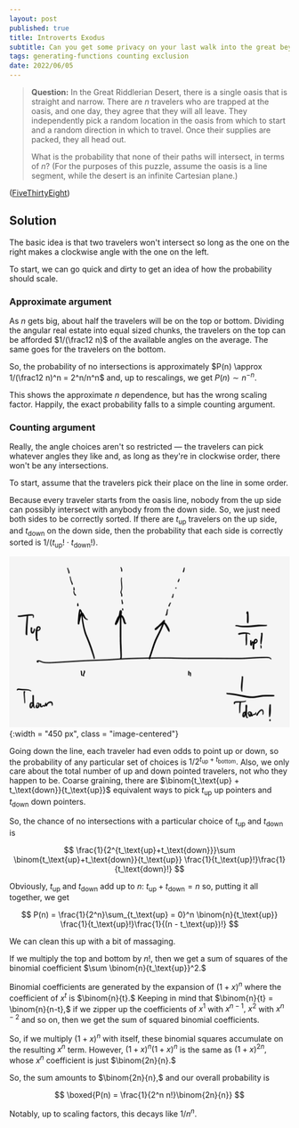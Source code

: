 ```yaml
---
layout: post
published: true
title: Introverts Exodus
subtitle: Can you get some privacy on your last walk into the great beyond?
tags: generating-functions counting exclusion
date: 2022/06/05
---
```


>**Question:** In the Great Riddlerian Desert, there is a single oasis that is straight and narrow. There are $n$ travelers who are trapped at the oasis, and one day, they agree that they will all leave. They independently pick a random location in the oasis from which to start and a random direction in which to travel. Once their supplies are packed, they all head out.
>
>What is the probability that none of their paths will intersect, in terms of $n$? (For the purposes of this puzzle, assume the oasis is a line segment, while the desert is an infinite Cartesian plane.)

<!--more-->

([FiveThirtyEight](https://fivethirtyeight.com/features/can-you-escape-the-desert/))

## Solution

The basic idea is that two travelers won't intersect so long as the one on the right makes a clockwise angle with the one on the left.

To start, we can go quick and dirty to get an idea of how the probability should scale. 

### Approximate argument

As $n$ gets big, about half the travelers will be on the top or bottom. Dividing the angular real estate into equal sized chunks, the travelers on the top can be afforded $1/(\frac12 n)$ of the available angles on the average. The same goes for the travelers on the bottom.

So, the probability of no intersections is approximately $P(n) \approx 1/(\frac12 n)^n = 2^n/n^n$ and, up to rescalings, we get $P(n) \sim n^{-n}.$

This shows the approximate $n$ dependence, but has the wrong scaling factor. Happily, the exact probability falls to a simple counting argument.

### Counting argument

Really, the angle choices aren't so restricted — the travelers can pick whatever angles they like and, as long as they're in clockwise order, there won't be any intersections. 

To start, assume that the travelers pick their place on the line in some order.

Because every traveler starts from the oasis line, nobody from the up side can possibly intersect with anybody from the down side. So, we just need both sides to be correctly sorted. If there are $t_\text{up}$ travelers on the up side, and $t_\text{down}$ on the down side, then the probability that each side is correctly sorted is $1/(t_\text{up}!\cdot t_\text{down}!).$ 

![](/img/2022-06-05-traveler-rays.png) {:width = "450 px", class = "image-centered"}

Going down the line, each traveler had even odds to point up or down, so the probability of any particular set of choices is $1/2^{t_\text{up}+t_\text{bottom}}.$ Also, we only care about the total number of up and down pointed travelers, not who they happen to be. Coarse graining, there are $\binom{t_\text{up} + t_\text{down}}{t_\text{up}}$ equivalent ways to pick $t_\text{up}$ up pointers and $t_\text{down}$ down pointers.

So, the chance of no intersections with a particular choice of $t_\text{up}$ and $t_\text{down}$ is

$$
  \frac{1}{2^{t_\text{up}+t_\text{down}}}\sum \binom{t_\text{up}+t_\text{down}}{t_\text{up}} \frac{1}{t_\text{up}!}\frac{1}{t_\text{down}!}
$$

Obviously, $t_\text{up}$ and $t_\text{down}$ add up to $n$: $t_\text{up} + t_\text{down} = n$ so, putting it all together, we get 

$$
  P(n) = \frac{1}{2^n}\sum_{t_\text{up} = 0}^n \binom{n}{t_\text{up}} \frac{1}{t_\text{up}!}\frac{1}{(n - t_\text{up})!}
$$

We can clean this up with a bit of massaging.

If we multiply the top and bottom by $n!,$ then we get a sum of squares of the binomial coefficient $\sum \binom{n}{t_\text{up}}^2.$

Binomial coefficients are generated by the expansion of $(1+x)^n$ where the coefficient of $x^t$ is $\binom{n}{t}.$ Keeping in mind that $\binom{n}{t} = \binom{n}{n-t},$ if we zipper up the coefficients of $x^1$ with $x^{n-1},$ $x^2$ with $x^{n-2}$ and so on, then we get the sum of squared binomial coefficients. 

So, if we multiply $(1+x)^n$ with itself, these binomial squares accumulate on the resulting $x^n$ term. However, $(1+x)^n(1+x)^n$ is the same as $(1+x)^{2n},$ whose $x^n$ coefficient is just $\binom{2n}{n}.$ 

So, the sum amounts to $\binom{2n}{n},$ and our overall probability is 

$$
  \boxed{P(n) = \frac{1}{2^n n!}\binom{2n}{n}}
$$

Notably, up to scaling factors, this decays like $1/n^n.$

<br>
